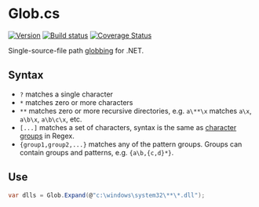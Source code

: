 Glob.cs
=======

[![Version](https://img.shields.io/nuget/v/Glob.cs.svg)](https://www.nuget.org/packages/Glob.cs)
[![Build status](https://ci.appveyor.com/api/projects/status/knmq8uf073fchkty/branch/master?svg=true)](https://ci.appveyor.com/project/mganss/glob-cs/branch/master)
[![Coverage Status](https://coveralls.io/repos/mganss/Glob.cs/badge.svg?branch=master&service=github)](https://coveralls.io/github/mganss/Glob.cs?branch=master)

Single-source-file path <a href="http://en.wikipedia.org/wiki/Glob_(programming)">globbing</a> for .NET.

Syntax
------

* `?` matches a single character
* `*` matches zero or more characters
* `**` matches zero or more recursive directories, e.g. `a\**\x` matches `a\x`, `a\b\x`, `a\b\c\x`, etc.
* `[...]` matches a set of characters, syntax is the same as [character groups](http://msdn.microsoft.com/en-us/library/20bw873z.aspx#PositiveGroup) in Regex.
* `{group1,group2,...}` matches any of the pattern groups. Groups can contain groups and patterns, e.g. `{a\b,{c,d}*}`.

Use
---

```C#
var dlls = Glob.Expand(@"c:\windows\system32\**\*.dll");
```
